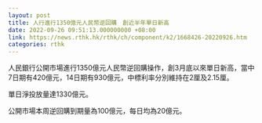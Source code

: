 ```yaml
---
layout: post
title: 人行進行1350億元人民幣逆回購　創近半年單日新高
date: 2022-09-26 09:51:13.000000000 +08:00
link: https://news.rthk.hk/rthk/ch/component/k2/1668426-20220926.htm
categories: rthk
---
```


人民銀行公開市場進行1350億元人民幣逆回購操作，創3月底以來單日新高，當中7日期有420億元，14日期有930億元，中標利率分別維持在2厘及2.15厘。

單日淨投放量達1330億元。

公開市場本周逆回購到期量為100億元，每日均為20億元。
